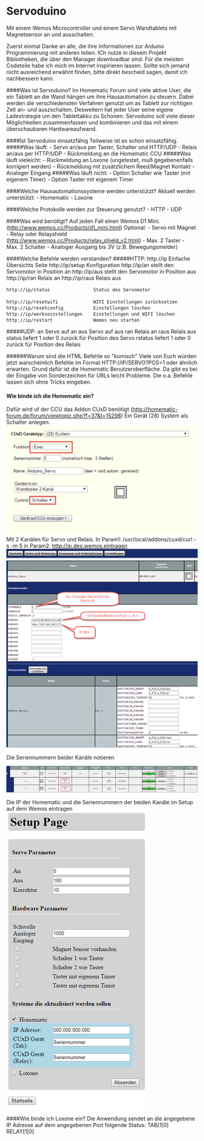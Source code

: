 # Servoduino
Mit einem Wemos Microcontroller und einem Servo Wandtablets mit Magnetsensor an und ausschalten. 

Zuerst einmal Danke an alle, die ihre Informationen zur Arduino Programmierung mit anderen teilen. ICh nutze in diesem Projekt Bibliotheken, die über den Manager downloadbar sind. 
Für die meisten Codeteile habe ich mich im Internet inspirieren lassen. Sollte sich jemand nicht ausreichend erwähnt finden, bitte direkt bescheid sagen, damit ich nachbessern kann.

####Was ist Servoduino?
Im Homematic Forum sind viele aktive User, die ein Tablett an die Wand hängen um ihre Hausautomation zu steuern. Dabei werden die verschiedensten Verfahren genutzt um as Tablett zur richtigen Zeit an- und auszschalten.
Desweitern hat jeder User seine eigene Ladestrategie um den Tablettakku zu Schonen.
Servoduino soll viele dieser Möglichkeiten zusammenfassen und kombinieren und das mit einem überschaubaren Hardwareaufwand.

####Ist Servoduino einsatzfähig
Teilweise ist es schon einsatzfähig.
#####Was läuft:
	-	Servo an/aus per Taster, Schalter und HTTP/UDP
	-	Relais an/aus per HTTP/UDP
	-	Rückmeldung an die Homematic CCU
#####Was läuft vieleicht:
	-	Rückmeldung an Loxone (ungetestet, muß gegebenenfalls korrigiert werden)
	-	Rückmeldung mit zusätzlichem Reed/Magnet Kontakt
	-	Analoger Eingang
#####Was läuft nicht:
	-	Option Schalter wie Taster (mit eigenem Timer)
	-	Option Taster mit eigenem Timer
	
####Welche Hausautomationssysteme werden unterstützt?
Aktuell werden unterstützt:
	-	Homematic
	-	Loxone
	
####Welche Protokolle werden zur Steuerung genutzt?
	-	HTTP
	- 	UDP
	
####Was wird benötigt?
Auf jeden Fall einen Wemos D1 Mini. (http://www.wemos.cc/Products/d1_mini.html)
Optional:
	-	Servo mit Magnet 
	-	Relay oder Relayshield (http://www.wemos.cc/Products/relay_shield_v2.html)
	-	Max. 2 Taster
	-	Max. 2 Schalter
	-	Analoger Ausgang bis 3V (z.B. Bewegungsmelder)

	
	
####Welche Befehle werden verstanden?
#####HTTP:
	http://ip						Einfache Übersichts Seite 
	http://ip/setup 				Konfiguration
	http://ip/an					stellt den Servomotor in Position an
	http://ip/aus					stellt den Servomotor in Position aus
	http://ip/ran					Relais an
	http://ip/raus					Relais aus
	
	http://ip/status				Status des Servomotor 

	http://ip/resetwifi 			WIFI Einstellungen zurücksetzen
	http://ip/resetconfig 			Einstellungen löschen 
	http://ip/werkseinstellungen	Einstellungen und WIFI löschen
	http://ip/restart				Wemos neu starten
	
#####UDP:
	an								Servo auf an
	aus								Servo auf aus
	ran								Relais an
	raus							Relais aus
	status							liefert 1 oder 0 zurück für Position des Servo
	rstatus							liefert 1 oder 0 zurück für Position des Relais
	
######Warum sind die HTML Befehle so "komisch"
Viele von Euch würden jetzt warscheinlich Befehle im Format HTTP://IP/SERVO?POS=1 oder ähnlich erwarten. 
Grund dafür ist die Homematic Benutzeroberfläche. Da gibt es bei der Eingabe von Sonderzeichen für URLs leicht Probleme. Die o.a. Befehle lassen sich ohne Tricks eingeben.

#### Wie binde ich die Homematic ein?
Dafür wird uf der CCU das Addon CUxD benötigt (http://homematic-forum.de/forum/viewtopic.php?f=37&t=15298)
Ein Gerät (28) System als Schalter anlegen.  
![alt tag](https://github.com/akwak2015/Servoduino/blob/master/Docs/images/HM0.jpg?raw=true)  
Mit 2 Kanälen für Servo und Relais.
In Param1: /usr/local/addons/cuxd/curl -s -m 5
in Param2: http://ip.des.wemos.eintragen  
![alt tag](https://github.com/akwak2015/Servoduino/blob/master/Docs/images/HM1.jpg?raw=true)  
  
Die Seriennummern beider Kanäle notieren  

![alt tag](https://github.com/akwak2015/Servoduino/blob/master/Docs/images/HM2.jpg?raw=true)  
  
Die IP der Homematic und die Seriennummern der beiden Kanäle im Setup auf dem Wemos eintragen
![alt tag](https://github.com/akwak2015/Servoduino/blob/master/Docs/images/IF0.jpg?raw=true)
  
####Wie binde ich Loxone ein?
Die Anwendung sendet an die angegebene IP Adresse auf dem angegebenen Port folgende Status:
	TAB[1|0]
	RELAY[1|0]

 


  
